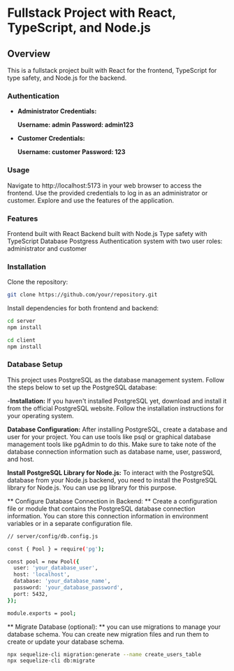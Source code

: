 
# Fullstack Project with React, TypeScript, and Node.js
## Overview
This is a fullstack project  built with React for the frontend, TypeScript for type safety, and Node.js for the backend.

### Authentication
- **Administrator Credentials:**

    **Username: admin**
     **Password: admin123**

- **Customer Credentials:**

    **Username: customer**
     **Password: 123**

### Usage
Navigate to http://localhost:5173 in your web browser to access the frontend.
Use the provided credentials to log in as an administrator or customer.
Explore and use the features of the application.

### Features
Frontend built with React
Backend built with Node.js
Type safety with TypeScript
Database Postgress
Authentication system with two user roles: administrator and customer

### Installation
Clone the repository:

```bash
git clone https://github.com/your/repository.git
```

Install dependencies for both frontend and backend:



```bash
cd server
npm install
```

```bash
cd client
npm install
```

### Database Setup
This project uses PostgreSQL as the database management system. Follow the steps below to set up the PostgreSQL database:

-**Installation:** If you haven't installed PostgreSQL yet, download and install it from the official PostgreSQL website. Follow the installation instructions for your operating system.

**Database Configuration:** After installing PostgreSQL, create a database and user for your project. You can use tools like psql or graphical database management tools like pgAdmin to do this. Make sure to take note of the database connection information such as database name, user, password, and host.

**Install PostgreSQL Library for Node.js:** To interact with the PostgreSQL database from your Node.js backend, you need to install the PostgreSQL library for Node.js. You can use pg library for this purpose.

** Configure Database Connection in Backend: ** Create a configuration file or module that contains the PostgreSQL database connection information. You can store this connection information in environment variables or in a separate configuration file.

```bash
// server/config/db.config.js

const { Pool } = require('pg');

const pool = new Pool({
  user: 'your_database_user',
  host: 'localhost',
  database: 'your_database_name',
  password: 'your_database_password',
  port: 5432,
});

module.exports = pool;
```

** Migrate Database (optional): ** you can use migrations to manage your database schema. You can create new migration files and run them to create or update your database schema.

```bash
npx sequelize-cli migration:generate --name create_users_table
npx sequelize-cli db:migrate
```
